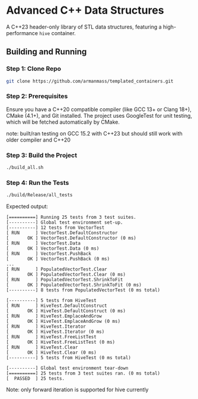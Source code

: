 # Advanced C++ Data Structures

A C++23 header-only library of STL data structures, featuring a high-performance `hive` container. 

## Building and Running

### Step 1: Clone Repo

```bash
git clone https://github.com/armanmass/templated_containers.git
```

### Step 2: Prerequisites

Ensure you have a C++20 compatible compiler (like GCC 13+ or Clang 18+), CMake (4.1+), and Git installed. The project uses GoogleTest for unit testing, which will be fetched automatically by CMake.

note: built/ran testing on GCC 15.2 with C++23 but should still work with older compiler and C++20

### Step 3: Build the Project

```bash
./build_all.sh
```

### Step 4: Run the Tests

```bash
./build/Release/all_tests
```

Expected output:

```
[==========] Running 25 tests from 3 test suites.
[----------] Global test environment set-up.
[----------] 12 tests from VectorTest
[ RUN      ] VectorTest.DefaultConstructor
[       OK ] VectorTest.DefaultConstructor (0 ms)
[ RUN      ] VectorTest.Data
[       OK ] VectorTest.Data (0 ms)
[ RUN      ] VectorTest.PushBack
[       OK ] VectorTest.PushBack (0 ms)
...
[ RUN      ] PopulatedVectorTest.Clear
[       OK ] PopulatedVectorTest.Clear (0 ms)
[ RUN      ] PopulatedVectorTest.ShrinkToFit
[       OK ] PopulatedVectorTest.ShrinkToFit (0 ms)
[----------] 8 tests from PopulatedVectorTest (0 ms total)

[----------] 5 tests from HiveTest
[ RUN      ] HiveTest.DefaultConstruct
[       OK ] HiveTest.DefaultConstruct (0 ms)
[ RUN      ] HiveTest.EmplaceAndGrow
[       OK ] HiveTest.EmplaceAndGrow (0 ms)
[ RUN      ] HiveTest.Iterator
[       OK ] HiveTest.Iterator (0 ms)
[ RUN      ] HiveTest.FreeListTest
[       OK ] HiveTest.FreeListTest (0 ms)
[ RUN      ] HiveTest.Clear
[       OK ] HiveTest.Clear (0 ms)
[----------] 5 tests from HiveTest (0 ms total)

[----------] Global test environment tear-down
[==========] 25 tests from 3 test suites ran. (0 ms total)
[  PASSED  ] 25 tests.

```

Note: only forward iteration is supported for hive currently
